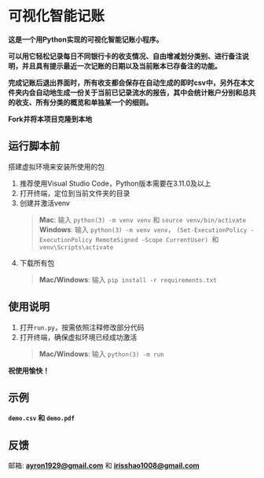# 可视化智能记账

**这是一个用Python实现的可视化智能记账小程序。**

**可以用它轻松记录每日不同银行卡的收支情况、自由增减划分类别、进行备注说明，并且具有提示最近一次记账的日期以及当前账本已存备注的功能。**

**完成记账后退出界面时，所有收支都会保存在自动生成的即时csv中，另外在本文件夹内会自动地生成一份关于当前已记录流水的报告，其中会统计账户分别和总共的收支、所有分类的概览和单独某一个的细则。**

**Fork并将本项目克隆到本地**

## 运行脚本前

搭建虚拟环境来安装所使用的包
1. 推荐使用Visual Studio Code，Python版本需要在3.11.0及以上
2. 打开终端，定位到当前文件夹的目录
3. 创建并激活venv
   > **Mac**: 输入 `python(3) -m venv venv`  和 `source venv/bin/activate`
   > **Windows**: 输入 `python(3) -m venv venv`， `(Set-ExecutionPolicy -ExecutionPolicy RemoteSigned -Scope CurrentUser) `和 `venv\Scripts\activate`
4. 下载所有包
   >  **Mac/Windows**: 输入 `pip install -r requirements.txt`

## 使用说明

1. 打开`run.py`，按需依照注释修改部分代码
2. 打开终端，确保虚拟环境已经成功激活
   > **Mac/Windows**: 输入 `python(3) -m run`

**祝使用愉快！**

## 示例

**`demo.csv` 和 `demo.pdf`**

## 反馈

邮箱: **ayron1929@gmail.com** 和 **irisshao1008@gmail.com**

<!-- License:
